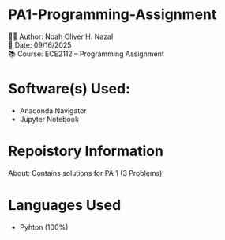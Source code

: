 # PA1-Programming-Assignment

👨‍💻 Author: Noah Oliver H. Nazal  
📅 Date: 09/16/2025  
📚 Course: ECE2112 – Programming Assignment  

# Software(s) Used:
- Anaconda Navigator  
- Jupyter Notebook  

# Repoistory Information
About: Contains solutions for PA 1 (3 Problems)  

# Languages Used
- Pyhton (100%)
